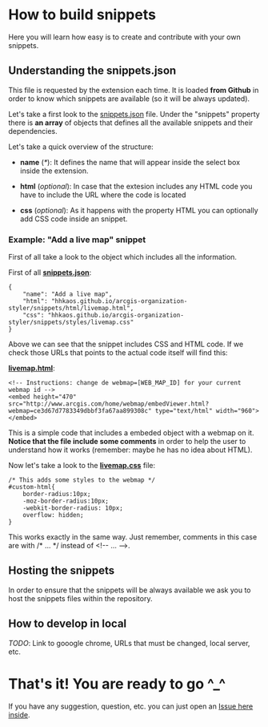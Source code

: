 How to build snippets
==========================

Here you will learn how easy is to create and contribute with your own snippets.

## Understanding the snippets.json

This file is requested by the extension each time. It is loaded **from Github** in order to know which snippets are available (so it will be always updated).

Let's take a first look to the [snippets.json](https://github.com/hhkaos/arcgis-organization-styler/blob/master/snippets/snippets.json) file. Under the "snippets" property there is **an array** of objects that defines all the available snippets and their dependencies.

Let's take a quick overview of the structure:

* **name** (_*_): It defines the name that will appear inside the select box inside the extension.

* **html** (_optional_): In case that the extesion includes any HTML code you have to include the URL where the code is located

* **css** (_optional_): As it happens with the property HTML you can optionally add CSS code inside an snippet.

### Example: "Add a live map" snippet

First of all take a look to the object which includes all the information.

First of all [**snippets.json**](https://github.com/hhkaos/arcgis-organization-styler/blob/master/snippets/snippets.json):

	{
		"name": "Add a live map",
		"html": "hhkaos.github.io/arcgis-organization-styler/snippets/html/livemap.html",
		"css": "hhkaos.github.io/arcgis-organization-styler/snippets/styles/livemap.css"
	}

Above we can see that the snippet includes CSS and HTML code. If we check those URLs that points to the actual code itself will find this:

[**livemap.html**](https://github.com/hhkaos/arcgis-organization-styler/blob/master/snippets/html/livemap.html):

	<!-- Instructions: change de webmap=[WEB_MAP_ID] for your current webmap id -->
	<embed height="470" src="http://www.arcgis.com/home/webmap/embedViewer.html?webmap=ce3d67d7783349dbbf3fa67aa899308c" type="text/html" width="960"></embed>	

This is a simple code that includes a embeded object with a webmap on it. **Notice that the file include some comments** in order to help the user to understand how it works (remember: maybe he has no idea about HTML).

Now let's take a look to the [**livemap.css**](https://github.com/hhkaos/arcgis-organization-styler/blob/master/snippets/styles/livemap.css) file:

	/* This adds some styles to the webmap */
	#custom-html{
		border-radius:10px;
		-moz-border-radius:10px;
		-webkit-border-radius: 10px;
		overflow: hidden;
	}

This works exactly in the same way. Just remember, comments in this case are with /\* ... \*/ instead of \<!-- ... -->.

## Hosting the snippets

In order to ensure that the snippets will be always available we ask you to host the snippets files within the repository.

## How to develop in local

_TODO_: Link to gooogle chrome, URLs that must be changed, local server, etc.

# That's it! You are ready to go ^_^
If you have any suggestion, question, etc. you can just open an [Issue here inside](https://github.com/hhkaos/arcgis-organization-styler/issues).
